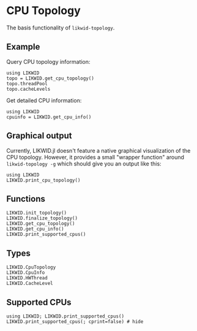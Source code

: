 # CPU Topology

The basis functionality of `likwid-topology`.

## Example

Query CPU topology information:
```@repl
using LIKWID
topo = LIKWID.get_cpu_topology()
topo.threadPool
topo.cacheLevels
```

Get detailed CPU information:
```@repl
using LIKWID
cpuinfo = LIKWID.get_cpu_info()
```

## Graphical output
Currently, LIKWID.jl doesn't feature a native graphical visualization of the CPU topology. However, it provides a small "wrapper function" around `likwid-topology -g` which should give you an output like this:
```@repl
using LIKWID
LIKWID.print_cpu_topology()
```

## Functions

```@docs
LIKWID.init_topology()
LIKWID.finalize_topology()
LIKWID.get_cpu_topology()
LIKWID.get_cpu_info()
LIKWID.print_supported_cpus()
```

## Types

```@docs
LIKWID.CpuTopology
LIKWID.CpuInfo
LIKWID.HWThread
LIKWID.CacheLevel
```

## Supported CPUs

```@repl
using LIKWID; LIKWID.print_supported_cpus()
LIKWID.print_supported_cpus(; cprint=false) # hide
```